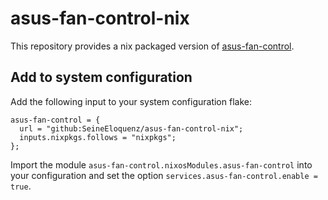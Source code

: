 # asus-fan-control-nix
This repository provides a nix packaged version of [asus-fan-control](https://github.com/dominiksalvet/asus-fan-control).

## Add to system configuration
Add the following input to your system configuration flake:
```
asus-fan-control = {
  url = "github:SeineEloquenz/asus-fan-control-nix";
  inputs.nixpkgs.follows = "nixpkgs";
};
```
Import the module `asus-fan-control.nixosModules.asus-fan-control` into your configuration and set the option `services.asus-fan-control.enable = true`.
